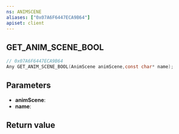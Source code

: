 ```yaml
---
ns: ANIMSCENE
aliases: ["0x07A6F6447ECA9B64"]
apiset: client
---
```

## GET_ANIM_SCENE_BOOL

```c
// 0x07A6F6447ECA9B64
Any GET_ANIM_SCENE_BOOL(AnimScene animScene,const char* name);
```


## Parameters
* **animScene**:
* **name**:

## Return value